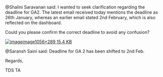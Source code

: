 @Shalini Saravanan said: I wanted to seek clarification regarding the deadline for GA2\. The latest email received today mentions the deadline as 26th January, whereas an earlier email stated 2nd February, which is also reflected on the dashboard.


Could you please confirm the correct deadline to avoid any confusion?  

[![image](https://europe1.discourse-cdn.com/flex013/uploads/iitm/optimized/3X/f/6/f678f69ef208b0d9fed9278ebefe295284766035_2_690x188.png)image1056×289 15\.4 KB](https://europe1.discourse-cdn.com/flex013/uploads/iitm/original/3X/f/6/f678f69ef208b0d9fed9278ebefe295284766035.png "image")


@Saransh Saini said: Deadline for GA 2 has been shifted to 2nd Feb.


Regards,  

TDS TA

